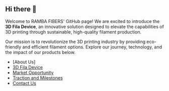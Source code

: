 ## Hi there 👋

Welcome to RAMBA FIBERS' GitHub page! We are excited to introduce the **3D Fila Device**, an innovative solution designed to elevate the capabilities of 3D printing through sustainable, high-quality filament production.

Our mission is to revolutionize the 3D printing industry by providing eco-friendly and efficient filament options. Explore our journey, technology, and the impact of our products below.


- [About Us]
- [3D Fila Device](Products.md)
- [Market Opportunity](Market.md)
- [Traction and Milestones](Milestones.md)
- [Contact Us](Contact.md)

